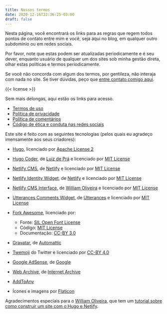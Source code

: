 ```yaml
---
title: Nossos termos
date: 2020-12-16T22:36:25-03:00
draft: false
---
```

Nesta página, você encontrará os links para as regras que regem todos pontos de contato entre mim e você, seja aqui no blog, em qualquer outro subdomínio ou em redes sociais.

Por favor, note que estas podem ser atualizadas periodicamente e é seu dever, enquanto usuário de qualquer um dos sites sob minha gestão direta, olhar estas políticas e termos periodicamente.

Se você não concorda com algum dos termos, por gentileza, não interaja com nada no site. Se tiver dúvidas, peço que [entre contato comigo aqui](mailto:leo@leocarvalho.dev).

{{< license >}}

Sem mais delongas, aqui estão os links para acesso.

* [Termos de uso](/tos)
* [Política de privacidade](/privacy-policy)
* [Política de comentários](/comments)
* [Código de ética e conduta nas redes sociais](https://github.com/brazil-it-groups/code-of-conduct/blob/master/README.md)

Este site é feito com as seguintes tecnologias (pelos quais eu agradeço imensamente aos seus criadores):

* [Hugo](https://gohugo.io/), licenciado por [Apache License 2](http://www.apache.org/licenses/LICENSE-2.0)
* [Hugo Coder](https://github.com/luizdepra/hugo-coder/), de [Luiz de Prá](https://www.luizdepra.dev/) e licenciado por [MIT License](https://github.com/luizdepra/hugo-coder/blob/master/LICENSE.md)
* [Netlify CMS](https://github.com/netlify/netlify-cms), de [Netlify](https://www.netlify.com/) e licenciado por [MIT License](https://github.com/netlify/netlify-cms/blob/master/LICENSE)
* [Netlify Identity Widget](https://github.com/netlify/netlify-identity-widget), de [Netlify](https://www.netlify.com/) e licenciado por [MIT License](https://github.com/netlify/netlify-identity-widget/blob/master/LICENSE)
* [Netlify CMS Interface](https://github.com/woliveiras/netlify-cms-base), de [William Oliveira](https://woliveiras.com.br) e licenciado por [MIT License](https://github.com/woliveiras/netlify-cms-base/blob/master/LICENSE)
* [Utterances Comments Widget](https://github.com/utterance/utterances), de [Utterances](https://utteranc.es/) e licenciado por [MIT License](https://github.com/utterance/utterances/blob/master/LICENSE.md)
* [Fork Awesome](https://forkaweso.me/), licenciado por:

  * Fonte: [SIL Open Font License](http://scripts.sil.org/OFL)
  * Código: [MIT License](http://opensource.org/licenses/mit-license.html)
  * Documentação: [CC-BY 3.0](http://creativecommons.org/licenses/by/3.0/)
* [Gravatar](https://en.gravatar.com/), de [Automattic](http://automattic.com/)
* [Twemoji](https://github.com/twitter/twemoji) do Twitter e licenciado por [CC-BY 4.0](https://creativecommons.org/licenses/by/4.0/)
* [Google AdSense](https://www.google.com/adsense/start/), de [Google](https://about.google/)
* [Web Archive](https://web.archive.org/), de [Internet Archive](https://archive.org/)
* [AddToAny](https://www.addtoany.com/)
* Ícones e imagens por [Flaticon](https://www.flaticon.com/)

Agradecimentos especiais para o [William Oliveira](https://woliveiras.com.br/sobre), que tem um [tutorial sobre como construir um site com o Hugo e Netlify](https://woliveiras.com.br/posts/desenvolvendo-um-blog-com-interface-administrativa-com-hugo-e-netlify/).